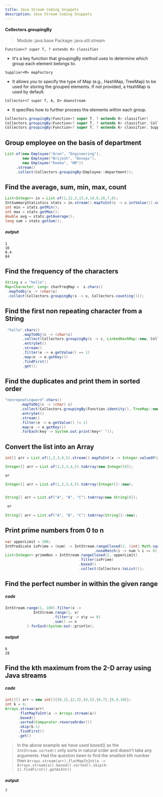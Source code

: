 ```yaml
---
title: Java Stream Coding Snippets
description: Java Stream Coding Snippets
---
```


#### Collectors.groupingBy
> Module: java.base
> Package: java.util.stream

`Function<? super T, ? extends K> classifier`
- It's a key function that groupingBy method uses to determine which group each element
belongs to.

`Supplier<M> mapFactory`
- It allows you to specify the type of Map (e.g., HashMap, TreeMap) to be used for storing the grouped elements.
If not provided, a HashMap is used by default.

`Collector<? super T, A, D> downstream`
- It specifies how to further process the elements within each group.

```java copy
Collectors.groupingBy(Function<? super T, ? extends K> classifier)
Collectors.groupingBy(Function<? super T, ? extends K> classifier, Collector<? super T, A, D> downstream)
Collectors.groupingBy(Function<? super T, ? extends K> classifier, Supplier<M> mapFactory, Collector<? super T, A, D> downstream)
```

## Group employee on the basis of department
```java copy
List.of(new Employee("Arun", "Engineering"), 
        new Employee("Brijesh", "Devops"), 
        new Employee("Reema", "HR"))
     .stream()
     .collect(Collectors.groupingBy(Employee::department));
```
## Find the average, sum, min, max, count
```java copy
List<Integer> in = List.of(1,12,3,13,4,14,6,16,7,8);
IntSummaryStatistics stats = in.stream().mapToInt(c -> c.intValue()).summaryStatistics();
int min = stats.getMin();
int max = stats.getMax();
double avg = stats.getAverage();
long sum = stats.getSum();
```

##### output

```
1
16
8.4
84
```

## Find the frequency of the characters
```java copy
String s = "hello";
Map<Character, Long> charFreqMap =  s.chars()
 .mapToObj(s -> (char)s)
 .collect(Collectors.groupingBy(s -> s, Collectors.counting()));
```

## Find the first non repeating character from a String
```java copy
 "hello".chars()
        .mapToObj(c -> (char)c)
        .collect(Collectors.groupingBy(c -> c, LinkedHashMap::new, Collectors.counting()))
        .entrySet()
        .stream()
        .filter(e -> e.getValue() == 1)
        .map(e -> e.getKey())
        .findFirst()
        .get();
```

## Find the duplicates and print them in sorted order

```java copy
"nonrepeatingword".chars()
       .mapToObj(c -> (char) c)
       .collect(Collectors.groupingBy(Function.identity(), TreeMap::new, Collectors.counting()))
       .entrySet()
       .stream()
       .filter(e -> e.getValue() != 1)
       .map(e -> e.getKey())
       .forEach(key -> System.out.print(key+" "));
```

## Convert the list into an Array

```java copy
int[] arr = List.of(1,2,3,4,5).stream().mapToInt(x -> Integer.valueOf(x)).toArray();

Integer[] arr = List.of(1,2,3,4,5).toArray(new Integer[0]);

or

Integer[] arr = List.of(1,2,3,4,5).toArray(Integer[]::new);


String[] arr = List.of("A", "B", "C").toArray(new String[0]);
 
 or 
 
String[] arr = List.of("A", "B", "C").toArray(String[]::new);
```

## Print prime numbers from 0 to n

```java copy
var upperLimit = 100;
IntPredicate isPrime = (num) -> IntStream.rangeClosed(2, (int) Math.sqrt(num))
                                         .noneMatch(i -> num % i == 0);
List<Integer> primeNos = IntStream.rangeClosed(2, upperLimit)
                                  .filter(isPrime)
                                  .boxed()
                                  .collect(Collectors.toList());
```

## Find the perfect number in within the given range

##### code
```java
IntStream.range(1, 100).filter(x -> 
	         IntStream.range(1, x)
	                  .filter(y -> x%y == 0)
	                  .sum() == x
	      ).forEach(System.out::println);
```

##### output
```
6
28
```

## Find the kth maximum from the 2-D array using Java streams

##### code
```java
int[][] arr = new int[]{{0,1},{2,3},{4,5},{6,7},{8,9,10}};
int k = 4;
Arrays.stream(arr)
      .flatMapToInt(a -> Arrays.stream(a))
      .boxed()
      .sorted(Comparator.reverseOrder())
      .skip(k-1)
      .findFirst()
      .get()
```

> In the above example we have used boxed() as the `IntStream.sorted()` only sorts in natural order and doesn't take any arguments. Had the question been to find the smallest kth number then `Arrays.stream(arr).flatMapToInt(a -> Arrays.stream(a)).boxed().sorted().skip(k-1).findFirst().getAsInt()`

#### output

```
7
```
